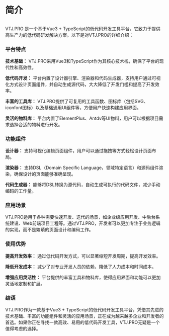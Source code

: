 # 简介

##

VTJ.PRO 是一个基于Vue3 + TypeScript的低代码开发工具平台，它致力于提供高生产力的低代码研发解决方案。以下是对VTJ.PRO的详细介绍：

### 平台特点

**技术基础：** VTJ.PRO采用Vue3和TypeScript作为其核心技术栈，确保了平台的现代性和高效性。

**低代码开发：** 平台内置了设计器引擎、渲染器和代码生成器，支持用户通过可视化方式设计页面组件，并自动生成源代码，大大降低了开发门槛和提高了开发效率。

**丰富的工具库：** VTJ.PRO提供了可复用的工具函数、图标库（包括SVG、iconfont图标）以及基础通用UI组件等，方便用户快速构建应用界面。

**灵活的物料库：** 平台内置了ElementPlus、Antdv等UI物料，用户可以根据项目需求选择合适的物料进行开发。

### 功能组件

**设计器：** 支持可视化编辑页面组件，用户可以通过拖拽等方式轻松设计页面布局。

**渲染器：** 支持DSL（Domain Specific Language，领域特定语言）和源码组件渲染，确保设计的页面能够准确呈现。

**代码生成器：** 能够将DSL转换为源代码，自动生成可执行的代码文件，减少手动编码的工作量。

### 应用场景

VTJ.PRO适用于各种需要快速开发、迭代的场景，如企业级应用开发、中后台系统建设、Web前端项目工程等。通过VTJ.PRO，开发者可以更加专注于业务逻辑的实现，而不是繁琐的页面设计和编码工作。

### 使用优势

**提高开发效率：** 通过低代码开发方式，可以显著缩短开发周期，提高开发效率。

**降低开发成本：** 减少了对专业开发人员的依赖，降低了人力成本和时间成本。

**增强应用灵活性：** 平台提供的丰富工具和物料库，使得应用界面和功能可以更加灵活地定制和扩展。

### 结语

VTJ.PRO作为一款基于Vue3 + TypeScript的低代码开发工具平台，凭借其先进的技术基础、丰富的功能组件和灵活的应用场景，正在成为越来越多企业和开发者的首选。如果你正在寻找一款高效、易用的低代码开发工具，VTJ.PRO无疑是一个值得考虑的选择。
